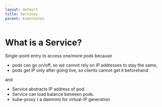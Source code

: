 ```yaml
---
layout: default
title: Services
parent: Kubernetes
---
```



# What is a Service?
Single-point entry to access one/more pods because 
- pods can go on/off, so we cannot rely on IP addresses to stay the same,
- pods get IP only after going live, so clients cannot get it beforehand

and

- Service abstracts IP address of pod.
- Service can load balance between pods.
- kube-proxy ( a daemon) for virtual-IP generation

